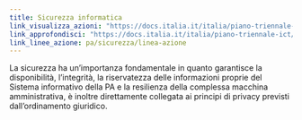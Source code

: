 ```yaml
---
title: Sicurezza informatica
link_visualizza_azioni: "https://docs.italia.it/italia/piano-triennale-ict/pianotriennale-ict-doc/it/2019-2021/08_sicurezza-informatica.html#scenario"
link_approfondisci: "https://docs.italia.it/italia/piano-triennale-ict/pianotriennale-ict-doc/it/2019-2021/08_sicurezza-informatica.html#linee-di-azione"
link_linee_azione: pa/sicurezza/linea-azione
---
```


La sicurezza ha un’importanza fondamentale in quanto garantisce la
disponibilità, l’integrità, la riservatezza delle informazioni proprie del
Sistema informativo della PA e la resilienza della complessa macchina
amministrativa, è inoltre direttamente collegata ai principi di privacy previsti
dall’ordinamento giuridico.
